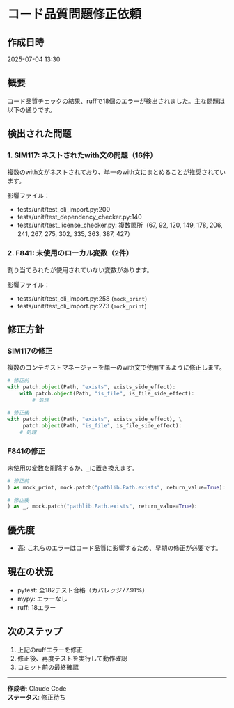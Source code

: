 # コード品質問題修正依頼

## 作成日時
2025-07-04 13:30

## 概要
コード品質チェックの結果、ruffで18個のエラーが検出されました。主な問題は以下の通りです。

## 検出された問題

### 1. SIM117: ネストされたwith文の問題（16件）
複数のwith文がネストされており、単一のwith文にまとめることが推奨されています。

影響ファイル：
- tests/unit/test_cli_import.py:200
- tests/unit/test_dependency_checker.py:140
- tests/unit/test_license_checker.py: 複数箇所（67, 92, 120, 149, 178, 206, 241, 267, 275, 302, 335, 363, 387, 427）

### 2. F841: 未使用のローカル変数（2件）
割り当てられたが使用されていない変数があります。

影響ファイル：
- tests/unit/test_cli_import.py:258 (`mock_print`)
- tests/unit/test_cli_import.py:273 (`mock_print`)

## 修正方針

### SIM117の修正
複数のコンテキストマネージャーを単一のwith文で使用するように修正します。

```python
# 修正前
with patch.object(Path, "exists", exists_side_effect):
    with patch.object(Path, "is_file", is_file_side_effect):
        # 処理

# 修正後
with patch.object(Path, "exists", exists_side_effect), \
     patch.object(Path, "is_file", is_file_side_effect):
    # 処理
```

### F841の修正
未使用の変数を削除するか、`_`に置き換えます。

```python
# 修正前
) as mock_print, mock.patch("pathlib.Path.exists", return_value=True):

# 修正後
) as _, mock.patch("pathlib.Path.exists", return_value=True):
```

## 優先度
- 高: これらのエラーはコード品質に影響するため、早期の修正が必要です。

## 現在の状況
- pytest: 全182テスト合格（カバレッジ77.91%）
- mypy: エラーなし
- ruff: 18エラー

## 次のステップ
1. 上記のruffエラーを修正
2. 修正後、再度テストを実行して動作確認
3. コミット前の最終確認

---

**作成者**: Claude Code  
**ステータス**: 修正待ち